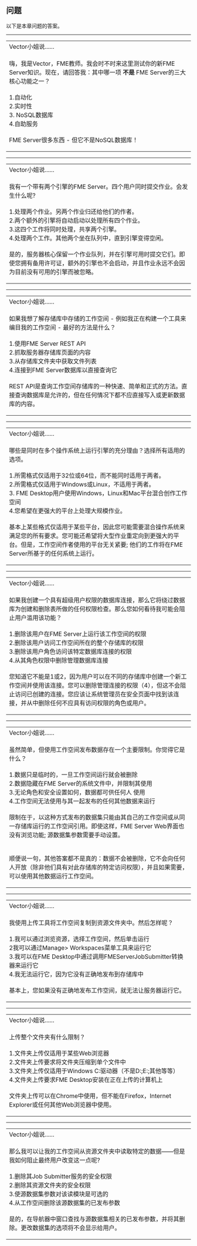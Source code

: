   <div id="readme" class="readme blob instapaper_body">
    <article class="markdown-body entry-content" itemprop="text"><h1><a id="user-content-questions" class="anchor" aria-hidden="true" href="./1.19.QuestionAnswers.md#questions"></a><font style="vertical-align: inherit;"><font style="vertical-align: inherit;">问题</font></font></h1>
<p><font style="vertical-align: inherit;"><font style="vertical-align: inherit;">以下是本章问题的答案。</font></font></p>
<hr>

<table>
<tbody><tr>
<td>
<i></i><font style="vertical-align: inherit;"><font style="vertical-align: inherit;">
Vector小姐说......
</font></font></td>
</tr>
<tr>
<td><font style="vertical-align: inherit;"><font style="vertical-align: inherit;">

嗨，我是Vector，FME教师。</font><font style="vertical-align: inherit;">我会时不时来这里测试你的新FME Server知识。</font><font style="vertical-align: inherit;">现在，请回答我：其中哪一项 </font></font><strong><font style="vertical-align: inherit;"><font style="vertical-align: inherit;">不是</font></font></strong><font style="vertical-align: inherit;"><font style="vertical-align: inherit;"> FME Server的三大核心功能之一？
</font></font><br><br><font style="vertical-align: inherit;"><font style="vertical-align: inherit;">1.自动化
 </font></font><br><font style="vertical-align: inherit;"><font style="vertical-align: inherit;">2.实时性
 </font></font><br><font style="vertical-align: inherit;"><font style="vertical-align: inherit;">3. NoSQL数据库
 </font></font><br><font style="vertical-align: inherit;"><font style="vertical-align: inherit;">4.自助服务
 </font></font><br><br><font style="vertical-align: inherit;"><font style="vertical-align: inherit;">FME Server很多东西 - 但它不是NoSQL数据库！
</font></font></td>
</tr>
</tbody></table>
<hr>

<table>
<tbody><tr>
<td>
<i></i><font style="vertical-align: inherit;"><font style="vertical-align: inherit;">
Vector小姐说......
</font></font></td>
</tr>
<tr>
<td><font style="vertical-align: inherit;"><font style="vertical-align: inherit;">

我有一个带有两个引擎的FME Server。</font><font style="vertical-align: inherit;">四个用户同时提交作业。</font><font style="vertical-align: inherit;">会发生什么呢?
</font></font><br><br><font style="vertical-align: inherit;"><font style="vertical-align: inherit;">1.处理两个作业。</font><font style="vertical-align: inherit;">另两个作业归还给他们的作者。 
</font></font><br><font style="vertical-align: inherit;"><font style="vertical-align: inherit;">2.两个额外的引擎将自动启动以处理所有四个作业。
</font></font><br><font style="vertical-align: inherit;"><font style="vertical-align: inherit;">3.这四个工作将同时处理，共享两个引擎。
</font></font><br><font style="vertical-align: inherit;"><font style="vertical-align: inherit;">4.处理两个工作。</font><font style="vertical-align: inherit;">其他两个坐在队列中，直到引擎变得空闲。
</font></font><br><br><font style="vertical-align: inherit;"><font style="vertical-align: inherit;">是的，服务器核心保留一个作业队列，并在引擎可用时提交它们。</font><font style="vertical-align: inherit;">即使您拥有备用许可证，额外的引擎也不会启动，并且作业永远不会因为目前没有可用的引擎而被忽略。

</font></font></td>
</tr>
</tbody></table>
<hr>

<table>
<tbody><tr>
<td>
<i></i><font style="vertical-align: inherit;"><font style="vertical-align: inherit;">
Vector小姐说......
</font></font></td>
</tr>
<tr>
<td><font style="vertical-align: inherit;"><font style="vertical-align: inherit;">

如果我想了解存储库中存储的工作空间 - 例如我正在构建一个工具来编目我的工作空间 - 最好的方法是什么？
</font></font><br><br><font style="vertical-align: inherit;"><font style="vertical-align: inherit;">1.使用FME Server REST API
 </font></font><br><font style="vertical-align: inherit;"><font style="vertical-align: inherit;">2.抓取服务器存储库页面的内容
 </font></font><br><font style="vertical-align: inherit;"><font style="vertical-align: inherit;">3.从存储库文件夹中获取文件列表
 </font></font><br><font style="vertical-align: inherit;"><font style="vertical-align: inherit;">4.连接到FME Server数据库以直接查询它
 </font></font><br><br><font style="vertical-align: inherit;"><font style="vertical-align: inherit;">REST API是查询工作空间存储库的一种快速、简单和正式的方法。</font><font style="vertical-align: inherit;">直接查询数据库是允许的，但在任何情况下都不应直接写入或更新数据库的内容。 

</font></font></td>
</tr>
</tbody></table>
<hr>

<table>
<tbody><tr>
<td>
<i></i><font style="vertical-align: inherit;"><font style="vertical-align: inherit;">
Vector小姐说......
</font></font></td>
</tr>
<tr>
<td><font style="vertical-align: inherit;"><font style="vertical-align: inherit;">

哪些是同时在多个操作系统上运行引擎的充分理由？</font><font style="vertical-align: inherit;">选择所有适用的选项。
</font></font><br><br><font style="vertical-align: inherit;"><font style="vertical-align: inherit;">1.所需格式仅适用于32位或64位，而不能同时适用于两者。
</font></font><br><font style="vertical-align: inherit;"><font style="vertical-align: inherit;">2.所需格式仅适用于Windows或Linux，不适用于两者。
</font></font><br><font style="vertical-align: inherit;"><font style="vertical-align: inherit;">3. FME Desktop用户使用Windows，Linux和Mac平台混合创作工作空间
 </font></font><br><font style="vertical-align: inherit;"><font style="vertical-align: inherit;">4.您希望在更强大的平台上处理大规模作业。
</font></font><br><br><font style="vertical-align: inherit;"><font style="vertical-align: inherit;">基本上某些格式仅适用于某些平台，因此您可能需要混合操作系统来满足您的所有要求。</font><font style="vertical-align: inherit;">您可能还希望将大型作业重定向到更强大的平台。</font><font style="vertical-align: inherit;">但是，工作空间作者使用的平台无关紧要; </font><font style="vertical-align: inherit;">他们的工作将在FME Server所基于的任何系统上运行。 

</font></font></td>
</tr>
</tbody></table>
<hr>

<table>
<tbody><tr>
<td>
<i></i><font style="vertical-align: inherit;"><font style="vertical-align: inherit;">
Vector小姐说......
</font></font></td>
</tr>
<tr>
<td><font style="vertical-align: inherit;"><font style="vertical-align: inherit;">

如果我创建一个具有超级用户权限的数据库连接，那么它将绕过数据库为创建和删除表所做的任何权限检查。</font><font style="vertical-align: inherit;">那么您如何看待我可能会阻止用户滥用该功能？
</font></font><br><br><font style="vertical-align: inherit;"><font style="vertical-align: inherit;">1.删​​除该用户在FME Server上运行该工作空间的权限
 </font></font><br><font style="vertical-align: inherit;"><font style="vertical-align: inherit;">2.删除该用户访问工作空间所在的整个存储库的权限
 </font></font><br><font style="vertical-align: inherit;"><font style="vertical-align: inherit;">3.删除该用户角色访问该特定数据库连接的权限
 </font></font><br><font style="vertical-align: inherit;"><font style="vertical-align: inherit;">4.从其角色权限中删除管理数据库连接
</font></font><br><br><font style="vertical-align: inherit;"><font style="vertical-align: inherit;">您知道它不能是1或2，因为用户可以在不同的存储库中创建一个新工作空间并使用该连接。</font><font style="vertical-align: inherit;">您可以删除管理连接的权限（4），但这不会阻止访问已创建的连接。</font><font style="vertical-align: inherit;">您应该让系统管理员在安全页面中找到该连接，并从中删除任何不应具有访问权限的角色或用户。
</font></font></td>
</tr>
</tbody></table>
<hr>

<table>
<tbody><tr>
<td>
<i></i><font style="vertical-align: inherit;"><font style="vertical-align: inherit;">
Vector小姐说......
</font></font></td>
</tr>
<tr>
<td><font style="vertical-align: inherit;"><font style="vertical-align: inherit;">

虽然简单，但使用工作空间发布数据存在一个主要限制。</font><font style="vertical-align: inherit;">你觉得它是什么？
</font></font><br><br><font style="vertical-align: inherit;"><font style="vertical-align: inherit;">1.数据只是临时的，一旦工作空间运行就会被删除
 </font></font><br><font style="vertical-align: inherit;"><font style="vertical-align: inherit;">2.数据隐藏在FME Server的系统文件中，并限制其使用</font></font><br><font style="vertical-align: inherit;"><font style="vertical-align: inherit;">3.无论角色和安全设置如何，数据都可供任何人
 </font><font style="vertical-align: inherit;">使用
 </font></font><br><font style="vertical-align: inherit;"><font style="vertical-align: inherit;">4.工作空间无法使用与其一起发布的任何其他数据来运行
 </font></font><br><br><font style="vertical-align: inherit;"><font style="vertical-align: inherit;">限制在于，以这种方式发布的数据集只能由其自己的工作空间或从同一存储库运行的工作空间引用。</font><font style="vertical-align: inherit;">即使这样，FME Server Web界面也没有浏览功能; </font><font style="vertical-align: inherit;">源数据集参数需要手动设置。  
</font></font><br><br><font style="vertical-align: inherit;"><font style="vertical-align: inherit;">顺便说一句，其他答案都不是真的：数据不会被删除，它不会向任何人开放（除非他们具有对此存储库的特定访问权限），并且如果需要，可以使用其他数据运行工作空间。
</font></font></td>
</tr>
</tbody></table>
<hr>

<table>
<tbody><tr>
<td>
<i></i><font style="vertical-align: inherit;"><font style="vertical-align: inherit;">
Vector小姐说......
</font></font></td>
</tr>
<tr>
<td><font style="vertical-align: inherit;"><font style="vertical-align: inherit;">

我使用上传工具将工作空间复制到资源文件夹中。</font><font style="vertical-align: inherit;">然后怎样呢？
</font></font><br><br><font style="vertical-align: inherit;"><font style="vertical-align: inherit;">1.我可以通过浏览资源，选择工作空间，然后单击运行
 </font></font><br><font style="vertical-align: inherit;"><font style="vertical-align: inherit;">2我可以通过Manage&gt; Workspaces菜单工具来运行它
 </font></font><br><font style="vertical-align: inherit;"><font style="vertical-align: inherit;">3.我可以在FME Desktop中通过调用FMEServerJobSubmitter转换器来运行它</font></font><br><font style="vertical-align: inherit;"><font style="vertical-align: inherit;">4.我无法运行它，因为它没有正确地发布到存储库中
 </font></font><br><br><font style="vertical-align: inherit;"><font style="vertical-align: inherit;">基本上，您如果没有正确地发布工作空间，就无法让服务器运行它。 

</font></font></td>
</tr>
</tbody></table>
<hr>

<table>
<tbody><tr>
<td>
<i></i><font style="vertical-align: inherit;"><font style="vertical-align: inherit;">
Vector小姐说......
</font></font></td>
</tr>
<tr>
<td><font style="vertical-align: inherit;"><font style="vertical-align: inherit;">

上传整个文件夹有什么限制？
</font></font><br><br><font style="vertical-align: inherit;"><font style="vertical-align: inherit;">1.文件夹上传仅适用于某些Web浏览器
 </font></font><br><font style="vertical-align: inherit;"><font style="vertical-align: inherit;">2.文件夹上传要求将文件夹压缩到单个文件中
 </font></font><br><font style="vertical-align: inherit;"><font style="vertical-align: inherit;">3.文件夹上传仅适用于Windows C:驱动器（不是D:;E:;其他等等）
 </font></font><br><font style="vertical-align: inherit;"><font style="vertical-align: inherit;">4.文件夹上传要求FME Desktop安装在正在上传的计算机上 </font></font><br><br><font style="vertical-align: inherit;"><font style="vertical-align: inherit;">文件夹上传可以在Chrome中使用，但不能在Firefox，Internet Explorer或任何其他Web浏览器中使用。 

</font></font></td>
</tr>
</tbody></table>
<hr>

<table>
<tbody><tr>
<td>
<i></i><font style="vertical-align: inherit;"><font style="vertical-align: inherit;">
Vector小姐说......
</font></font></td>
</tr>
<tr>
<td><font style="vertical-align: inherit;"><font style="vertical-align: inherit;">

那么我可以让我的工作空间从资源文件夹中读取特定的数据——但是我如何阻止最终用户改变这一点呢?
</font></font><br><br><font style="vertical-align: inherit;"><font style="vertical-align: inherit;">1.删​​除其Job Submitter服务的安全权限
 </font></font><br><font style="vertical-align: inherit;"><font style="vertical-align: inherit;">2.删除其资源文件夹的安全权限
 </font></font><br><font style="vertical-align: inherit;"><font style="vertical-align: inherit;">3.使源数据集参数对该读模块是可选的
 </font></font><br><font style="vertical-align: inherit;"><font style="vertical-align: inherit;">4.从工作空间删除该源数据集的已发布参数
 </font></font><br><br><font style="vertical-align: inherit;"><font style="vertical-align: inherit;">是的，在导航器中窗口查找与源数据集相关的已发布参数，并将其删除。</font><font style="vertical-align: inherit;">更改数据集的选项将不会显示给用户。
</font></font></td>
</tr>
</tbody></table>
</article>
  </div>
